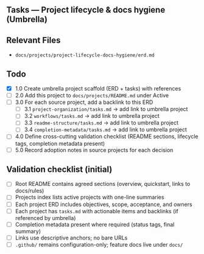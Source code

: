## Tasks — Project lifecycle & docs hygiene (Umbrella)

## Relevant Files

- `docs/projects/project-lifecycle-docs-hygiene/erd.md`

## Todo

- [x] 1.0 Create umbrella project scaffold (ERD + tasks) with references
- [ ] 2.0 Add this project to `docs/projects/README.md` under Active
- [ ] 3.0 For each source project, add a backlink to this ERD
  - [ ] 3.1 `project-organization/tasks.md` → add link to umbrella project
  - [ ] 3.2 `workflows/tasks.md` → add link to umbrella project
  - [ ] 3.3 `readme-structure/tasks.md` → add link to umbrella project
  - [ ] 3.4 `completion-metadata/tasks.md` → add link to umbrella project
- [ ] 4.0 Define cross-cutting validation checklist (README sections, lifecycle tags, completion metadata present)
- [ ] 5.0 Record adoption notes in source projects for each decision

## Validation checklist (initial)

- [ ] Root README contains agreed sections (overview, quickstart, links to docs/rules)
- [ ] Projects index lists active projects with one-line summaries
- [ ] Each project ERD includes objectives, scope, acceptance, and owners
- [ ] Each project has `tasks.md` with actionable items and backlinks (if referenced by umbrella)
- [ ] Completion metadata present where required (status tags, final summary)
- [ ] Links use descriptive anchors; no bare URLs
- [ ] `.github/` remains configuration-only; feature docs live under `docs/`
